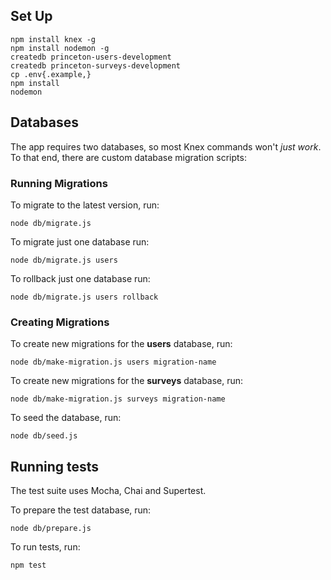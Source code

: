 ## Set Up

```
npm install knex -g
npm install nodemon -g
createdb princeton-users-development
createdb princeton-surveys-development
cp .env{.example,}
npm install
nodemon
```

## Databases

The app requires two databases, so most Knex commands won't _just work_.  To that end, there are custom database migration scripts:

### Running Migrations

To migrate to the latest version, run:

```
node db/migrate.js
```

To migrate just one database run:

```
node db/migrate.js users
```

To rollback just one database run:

```
node db/migrate.js users rollback
```

### Creating Migrations

To create new migrations for the **users** database, run:

```
node db/make-migration.js users migration-name
```

To create new migrations for the **surveys** database, run:

```
node db/make-migration.js surveys migration-name
```

To seed the database, run:

```
node db/seed.js
```

## Running tests

The test suite uses Mocha, Chai and Supertest.

To prepare the test database, run:

```
node db/prepare.js
```

To run tests, run:

```
npm test
```
